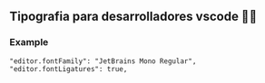 ## Tipografia para desarrolladores vscode 🚀🚀
### Example

```
"editor.fontFamily": "JetBrains Mono Regular",
"editor.fontLigatures": true,

```
